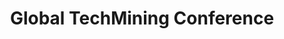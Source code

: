 ---
dateStart: 2016-09-13
dateEnd: 2016-09-13
title: "Global TechMining Conference"
venue: "Global TechMining Conference"
organizer:
credit: Ismael Rafols
city: "València"
state:
country: Spain
pdfLink: 20160913-global-techmining-conference.pdf
venueImages:
 - sm: image01.sm.jpg
   lg: image01.lg.jpg
 - sm: image02.sm.jpg
   lg: image02.lg.jpg
---